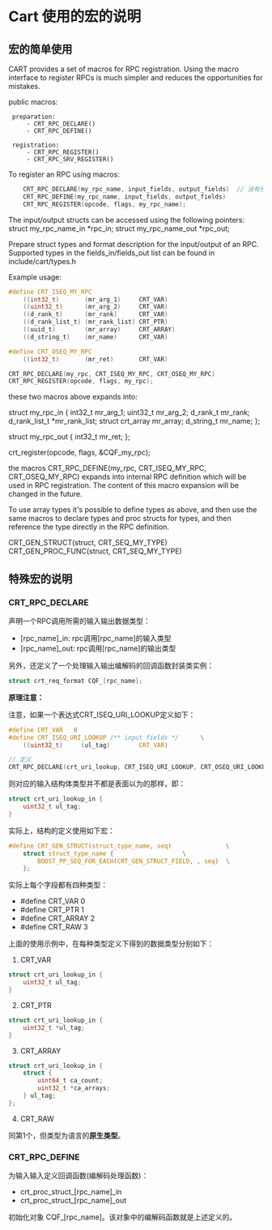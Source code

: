 # Cart 使用的宏的说明

## 宏的简单使用

 CART provides a set of macros for RPC registration. Using the macro interface
 to register RPCs is much simpler and reduces the opportunities for mistakes.

 public macros:

     preparation:
         - CRT_RPC_DECLARE()
         - CRT_RPC_DEFINE()

     registration:
         - CRT_RPC_REGISTER()
         - CRT_RPC_SRV_REGISTER()

 To register an RPC using macros:

 ```c
     CRT_RPC_DECLARE(my_rpc_name, input_fields, output_fields)  // 没有分号
     CRT_RPC_DEFINE(my_rpc_name, input_fields, output_fields)
     CRT_RPC_REGISTER(opcode, flags, my_rpc_name);
 ```
 
 The input/output structs can be accessed using the following pointers:
     struct my_rpc_name_in *rpc_in;
     struct my_rpc_name_out *rpc_out;


 Prepare struct types and format description for the input/output of an RPC.
 Supported types in the fields_in/fields_out list can be found in
 include/cart/types.h

 Example usage:
 
 ```c
 #define CRT_ISEQ_MY_RPC
     ((int32_t)       (mr_arg_1)     CRT_VAR)
     ((uint32_t)      (mr_arg_2)     CRT_VAR)
     ((d_rank_t)      (mr_rank)      CRT_VAR)
     ((d_rank_list_t) (mr_rank_list) CRT_PTR)
     ((uuid_t)        (mr_array)     CRT_ARRAY)
     ((d_string_t)    (mr_name)      CRT_VAR)

 #define CRT_OSEQ_MY_RPC
     ((int32_t)       (mr_ret)       CRT_VAR)

 CRT_RPC_DECLARE(my_rpc, CRT_ISEQ_MY_RPC, CRT_OSEQ_MY_RPC)
 CRT_RPC_REGISTER(opcode, flags, my_rpc);
 ```

 these two macros above expands into:

 struct my_rpc_in {
     int32_t           mr_arg_1;
     uint32_t          mr_arg_2;
     d_rank_t          mr_rank;
     d_rank_list_t    *mr_rank_list;
     struct crt_array  mr_array;
     d_string_t        mr_name;
 };

 struct my_rpc_out {
     int32_t           mr_ret;
 };

 crt_register(opcode, flags, &CQF_my_rpc);

 the macros CRT_RPC_DEFINE(my_rpc, CRT_ISEQ_MY_RPC, CRT_OSEQ_MY_RPC) expands
 into internal RPC definition which will be used in RPC registration.
 The content of this macro expansion will be changed in the future.

 To use array types it's possible to define types as above, and then use the
 same macros to declare types and proc structs for types, and then reference
 the type directly in the RPC definition.

 CRT_GEN_STRUCT(struct, CRT_SEQ_MY_TYPE)
 CRT_GEN_PROC_FUNC(struct, CRT_SEQ_MY_TYPE)

## 特殊宏的说明

### CRT_RPC_DECLARE

声明一个RPC调用所需的输入输出数据类型：

- [rpc_name]_in: rpc调用[rpc_name]的输入类型
- [rpc_name]_out: rpc调用[rpc_name]的输出类型

另外，还定义了一个处理输入输出编解码的回调函数封装类实例：

```c
struct crt_req_format CQF_[rpc_name];
```

**原理注意：**

注意，如果一个表达式CRT_ISEQ_URI_LOOKUP定义如下：

```c
#define CRT_VAR   0
#define CRT_ISEQ_URI_LOOKUP	/** input fields */		 \
	((uint32_t)		(ul_tag)		CRT_VAR)

// 定义
CRT_RPC_DECLARE(crt_uri_lookup, CRT_ISEQ_URI_LOOKUP, CRT_OSEQ_URI_LOOKUP)
```

则对应的输入结构体类型并不都是表面以为的那样，即：

```c
struct crt_uri_lookup_in {
    uint32_t ul_tag;
}
```

实际上，结构的定义使用如下宏：

```c
#define CRT_GEN_STRUCT(struct_type_name, seq)				\
	struct struct_type_name {					\
		BOOST_PP_SEQ_FOR_EACH(CRT_GEN_STRUCT_FIELD, , seq)	\
	};
```

实际上每个字段都有四种类型：

- #define CRT_VAR   0  
- #define CRT_PTR   1
- #define CRT_ARRAY 2
- #define CRT_RAW   3

上面的使用示例中，在每种类型定义下得到的数据类型分别如下：

1. CRT_VAR

```c
struct crt_uri_lookup_in {
    uint32_t ul_tag;
}
```

2. CRT_PTR

```c
struct crt_uri_lookup_in {
    uint32_t *ul_tag;
}
```

3. CRT_ARRAY

```c
struct crt_uri_lookup_in {
    struct {
        uint64_t ca_count;
        uint32_t *ca_arrays;
    } ul_tag;
};
```

4. CRT_RAW 

同第1个，但类型为语言的**原生类型**。

### CRT_RPC_DEFINE

为输入输入定义回调函数(编解码处理函数)：

- crt_proc_struct_[rpc_name]_in
- crt_proc_struct_[rpc_name]_out

初始化对象 CQF_[rpc_name]。该对象中的编解码函数就是上述定义的。
